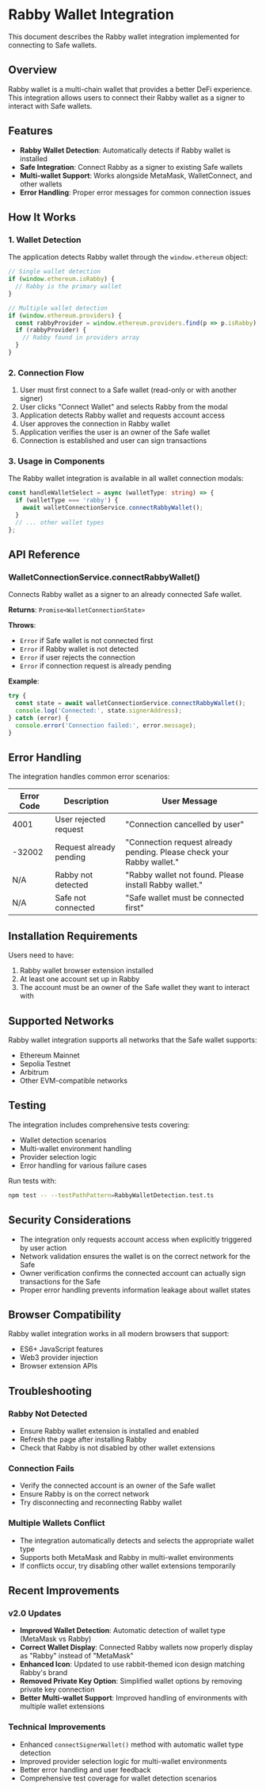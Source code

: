 # Rabby Wallet Integration

This document describes the Rabby wallet integration implemented for connecting to Safe wallets.

## Overview

Rabby wallet is a multi-chain wallet that provides a better DeFi experience. This integration allows users to connect their Rabby wallet as a signer to interact with Safe wallets.

## Features

- **Rabby Wallet Detection**: Automatically detects if Rabby wallet is installed
- **Safe Integration**: Connect Rabby as a signer to existing Safe wallets
- **Multi-wallet Support**: Works alongside MetaMask, WalletConnect, and other wallets
- **Error Handling**: Proper error messages for common connection issues

## How It Works

### 1. Wallet Detection

The application detects Rabby wallet through the `window.ethereum` object:

```typescript
// Single wallet detection
if (window.ethereum.isRabby) {
  // Rabby is the primary wallet
}

// Multiple wallet detection
if (window.ethereum.providers) {
  const rabbyProvider = window.ethereum.providers.find(p => p.isRabby);
  if (rabbyProvider) {
    // Rabby found in providers array
  }
}
```

### 2. Connection Flow

1. User must first connect to a Safe wallet (read-only or with another signer)
2. User clicks "Connect Wallet" and selects Rabby from the modal
3. Application detects Rabby wallet and requests account access
4. User approves the connection in Rabby wallet
5. Application verifies the user is an owner of the Safe wallet
6. Connection is established and user can sign transactions

### 3. Usage in Components

The Rabby wallet integration is available in all wallet connection modals:

```typescript
const handleWalletSelect = async (walletType: string) => {
  if (walletType === 'rabby') {
    await walletConnectionService.connectRabbyWallet();
  }
  // ... other wallet types
};
```

## API Reference

### WalletConnectionService.connectRabbyWallet()

Connects Rabby wallet as a signer to an already connected Safe wallet.

**Returns**: `Promise<WalletConnectionState>`

**Throws**:
- `Error` if Safe wallet is not connected first
- `Error` if Rabby wallet is not detected
- `Error` if user rejects the connection
- `Error` if connection request is already pending

**Example**:
```typescript
try {
  const state = await walletConnectionService.connectRabbyWallet();
  console.log('Connected:', state.signerAddress);
} catch (error) {
  console.error('Connection failed:', error.message);
}
```

## Error Handling

The integration handles common error scenarios:

| Error Code | Description | User Message |
|------------|-------------|--------------|
| 4001 | User rejected request | "Connection cancelled by user" |
| -32002 | Request already pending | "Connection request already pending. Please check your Rabby wallet." |
| N/A | Rabby not detected | "Rabby wallet not found. Please install Rabby wallet." |
| N/A | Safe not connected | "Safe wallet must be connected first" |

## Installation Requirements

Users need to have:
1. Rabby wallet browser extension installed
2. At least one account set up in Rabby
3. The account must be an owner of the Safe wallet they want to interact with

## Supported Networks

Rabby wallet integration supports all networks that the Safe wallet supports:
- Ethereum Mainnet
- Sepolia Testnet  
- Arbitrum
- Other EVM-compatible networks

## Testing

The integration includes comprehensive tests covering:
- Wallet detection scenarios
- Multi-wallet environment handling
- Provider selection logic
- Error handling for various failure cases

Run tests with:
```bash
npm test -- --testPathPattern=RabbyWalletDetection.test.ts
```

## Security Considerations

- The integration only requests account access when explicitly triggered by user action
- Network validation ensures the wallet is on the correct network for the Safe
- Owner verification confirms the connected account can actually sign transactions for the Safe
- Proper error handling prevents information leakage about wallet states

## Browser Compatibility

Rabby wallet integration works in all modern browsers that support:
- ES6+ JavaScript features
- Web3 provider injection
- Browser extension APIs

## Troubleshooting

### Rabby Not Detected
- Ensure Rabby wallet extension is installed and enabled
- Refresh the page after installing Rabby
- Check that Rabby is not disabled by other wallet extensions

### Connection Fails
- Verify the connected account is an owner of the Safe wallet
- Ensure Rabby is on the correct network
- Try disconnecting and reconnecting Rabby wallet

### Multiple Wallets Conflict
- The integration automatically detects and selects the appropriate wallet type
- Supports both MetaMask and Rabby in multi-wallet environments
- If conflicts occur, try disabling other wallet extensions temporarily

## Recent Improvements

### v2.0 Updates
- **Improved Wallet Detection**: Automatic detection of wallet type (MetaMask vs Rabby)
- **Correct Wallet Display**: Connected Rabby wallets now properly display as "Rabby" instead of "MetaMask"
- **Enhanced Icon**: Updated to use rabbit-themed icon design matching Rabby's brand
- **Removed Private Key Option**: Simplified wallet options by removing private key connection
- **Better Multi-wallet Support**: Improved handling of environments with multiple wallet extensions

### Technical Improvements
- Enhanced `connectSignerWallet()` method with automatic wallet type detection
- Improved provider selection logic for multi-wallet environments
- Better error handling and user feedback
- Comprehensive test coverage for wallet detection scenarios
